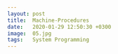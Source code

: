 ```yaml
---
layout: post
title:  Machine-Procedures
date:   2020-01-29 12:50:30 +0300
image:  05.jpg
tags:   System Programming
---
```

